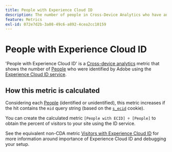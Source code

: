 ```yaml
---
title: People with Experience Cloud ID
description: The number of people in Cross-Device Analytics who have an Experience Cloud ID.
feature: Metrics
exl-id: 072e7d2b-3a08-49c6-a892-4cea2cc10159
---
```

# People with Experience Cloud ID

'People with Experience Cloud ID' is a [Cross-device analytics](../cda/overview.md) metric that shows the number of [People](people.md) who were identified by Adobe using the [Experience Cloud ID service](https://experienceleague.adobe.com/docs/id-service/using/home.html).

## How this metric is calculated

Considering each [People](people.md) (identified or unidentified), this metric increases if the hit contains the `mid` query string (based on the [`s_ecid`](https://experienceleague.adobe.com/docs/core-services/interface/ec-cookies/cookies-analytics.html) cookie).

You can create the calculated metric `[People with ECID] ÷ [People]` to obtain the percent of visitors to your site using the ID service.

See the equivalent non-CDA metric [Visitors with Experience Cloud ID](visitors-with-ecid.md) for more information around importance of Experience Cloud ID and debugging your setup.
